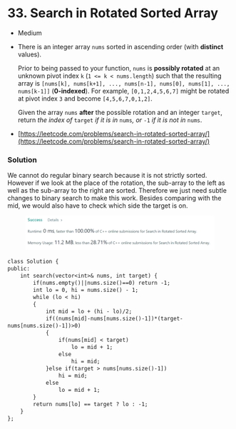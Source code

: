 # 33. Search in Rotated Sorted Array

* Medium
*   There is an integer array `nums` sorted in ascending order (with **distinct** values).

    Prior to being passed to your function, `nums` is **possibly rotated** at an unknown pivot index `k` (`1 <= k < nums.length`) such that the resulting array is `[nums[k], nums[k+1], ..., nums[n-1], nums[0], nums[1], ..., nums[k-1]]` (**0-indexed**). For example, `[0,1,2,4,5,6,7]` might be rotated at pivot index `3` and become `[4,5,6,7,0,1,2]`.

    Given the array `nums` **after** the possible rotation and an integer `target`, return _the index of_ `target` _if it is in_ `nums`_, or_ `-1` _if it is not in_ `nums`.
* [https://leetcode.com/problems/search-in-rotated-sorted-array/](https://leetcode.com/problems/search-in-rotated-sorted-array/)

### Solution

We cannot do regular binary search because it is not strictly sorted. However if we look at the place of the rotation, the sub-array to the left as well as the sub-array to the right are sorted. Therefore we just need subtle changes to binary search to make this work. Besides comparing with  the mid, we would also have to check which side the target is on.&#x20;

<figure><img src="../.gitbook/assets/image (2).png" alt=""><figcaption></figcaption></figure>

```
class Solution {
public:
    int search(vector<int>& nums, int target) {
        if(nums.empty()||nums.size()==0) return -1;
        int lo = 0, hi = nums.size() - 1;
        while (lo < hi)
        {
            int mid = lo + (hi - lo)/2;
            if((nums[mid]-nums[nums.size()-1])*(target-nums[nums.size()-1])>0)
            {
                if(nums[mid] < target)
                    lo = mid + 1;
                else
                    hi = mid;
            }else if(target > nums[nums.size()-1])
                hi = mid; 
            else
                lo = mid + 1;
        }
        return nums[lo] == target ? lo : -1;      
    }
};
```
